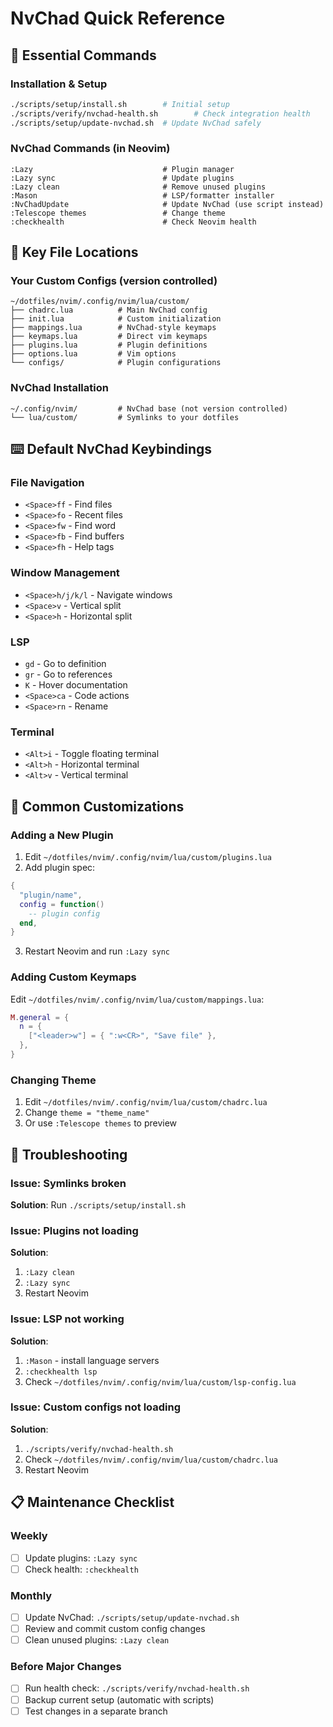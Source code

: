 # NvChad Quick Reference

## 🚀 Essential Commands

### Installation & Setup
```bash
./scripts/setup/install.sh        # Initial setup
./scripts/verify/nvchad-health.sh        # Check integration health
./scripts/setup/update-nvchad.sh  # Update NvChad safely
```

### NvChad Commands (in Neovim)
```vim
:Lazy                             # Plugin manager
:Lazy sync                        # Update plugins
:Lazy clean                       # Remove unused plugins
:Mason                            # LSP/formatter installer
:NvChadUpdate                     # Update NvChad (use script instead)
:Telescope themes                 # Change theme
:checkhealth                      # Check Neovim health
```

## 📁 Key File Locations

### Your Custom Configs (version controlled)
```
~/dotfiles/nvim/.config/nvim/lua/custom/
├── chadrc.lua          # Main NvChad config
├── init.lua            # Custom initialization
├── mappings.lua        # NvChad-style keymaps
├── keymaps.lua         # Direct vim keymaps
├── plugins.lua         # Plugin definitions
├── options.lua         # Vim options
└── configs/            # Plugin configurations
```

### NvChad Installation
```
~/.config/nvim/         # NvChad base (not version controlled)
└── lua/custom/         # Symlinks to your dotfiles
```

## ⌨️ Default NvChad Keybindings

### File Navigation
- `<Space>ff` - Find files
- `<Space>fo` - Recent files
- `<Space>fw` - Find word
- `<Space>fb` - Find buffers
- `<Space>fh` - Help tags

### Window Management
- `<Space>h/j/k/l` - Navigate windows
- `<Space>v` - Vertical split
- `<Space>h` - Horizontal split

### LSP
- `gd` - Go to definition
- `gr` - Go to references
- `K` - Hover documentation
- `<Space>ca` - Code actions
- `<Space>rn` - Rename

### Terminal
- `<Alt>i` - Toggle floating terminal
- `<Alt>h` - Horizontal terminal
- `<Alt>v` - Vertical terminal

## 🔧 Common Customizations

### Adding a New Plugin
1. Edit `~/dotfiles/nvim/.config/nvim/lua/custom/plugins.lua`
2. Add plugin spec:
```lua
{
  "plugin/name",
  config = function()
    -- plugin config
  end,
}
```
3. Restart Neovim and run `:Lazy sync`

### Adding Custom Keymaps
Edit `~/dotfiles/nvim/.config/nvim/lua/custom/mappings.lua`:
```lua
M.general = {
  n = {
    ["<leader>w"] = { ":w<CR>", "Save file" },
  },
}
```

### Changing Theme
1. Edit `~/dotfiles/nvim/.config/nvim/lua/custom/chadrc.lua`
2. Change `theme = "theme_name"`
3. Or use `:Telescope themes` to preview

## 🐛 Troubleshooting

### Issue: Symlinks broken
**Solution**: Run `./scripts/setup/install.sh`

### Issue: Plugins not loading
**Solution**: 
1. `:Lazy clean`
2. `:Lazy sync`
3. Restart Neovim

### Issue: LSP not working
**Solution**:
1. `:Mason` - install language servers
2. `:checkhealth lsp`
3. Check `~/dotfiles/nvim/.config/nvim/lua/custom/lsp-config.lua`

### Issue: Custom configs not loading
**Solution**:
1. `./scripts/verify/nvchad-health.sh`
2. Check `~/dotfiles/nvim/.config/nvim/lua/custom/chadrc.lua`
3. Restart Neovim

## 📋 Maintenance Checklist

### Weekly
- [ ] Update plugins: `:Lazy sync`
- [ ] Check health: `:checkhealth`

### Monthly
- [ ] Update NvChad: `./scripts/setup/update-nvchad.sh`
- [ ] Review and commit custom config changes
- [ ] Clean unused plugins: `:Lazy clean`

### Before Major Changes
- [ ] Run health check: `./scripts/verify/nvchad-health.sh`
- [ ] Backup current setup (automatic with scripts)
- [ ] Test changes in a separate branch
